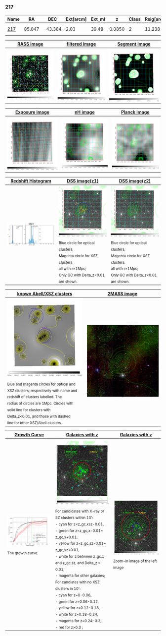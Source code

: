 <div STYLE="page-break-after: always;"></div>

### 217

|Name          |RA          |DEC      | Ext[arcm] | Ext_ml | z    | Class| Rsig[arcmin] | CRsig[c/s] | CR500[c/s] | R500[Mpc] |L500[erg/s]|F500[erg/s/cm^2]| M500[Msun]|Tx[keV]|beta|GC(XSZ,Delta_z<0.01)| GC(OPT,Delta_z<0.01)|GC|alias|
|--------------|------------|------------|---|---|-----------|--------|------|------|----|----|----|----|----|----|----|----|----|----|---|
|[217](script/217.md)     | 85.047       | -43.384       | 2.03    | 39.48   | 0.0850 | 2   | 11.238 |0.208 |0.201 |0.838 |6.581e+43 |3.667e-12 |1.818e+14 |3.179 |0.685 |MCXC, |A, |MCXC, A, |k223|

|[RASS image](../image/217/217_img.pdf)|[filtered image](../image/217/217_fil.pdf)|[Segment image](../image/217/217_seg.pdf)|
|-------------------|--------------------|-------------------|
| <img src="../image/217/217_img.png" width="300">  | <img src="../image/217/217_fil.png" width="300">   | <img src="../image/217/217_seg.png" width="300">  |

|[Exposure image](../image/217/217_mex.pdf)| [nH image](../image/217/217_nh.pdf)| [Planck image](../image/217/217_p.pdf)|
|-------------------|--------------------|-------------------|
|<img src="../image/217/217_mex.png" width="300">   | <img src="../image/217/217_nh.png" width="300">    | <img src="../image/217/217_p.png" width="300"> |

|[Redshift Histogram](../image/217/217_zg.pdf) | [DSS image(z1)](../image/217/217_dss_z1.pdf)      |  [DSS image(z2)](../image/217/217_dss_z2.pdf)    |
|-------------------|--------------------|-------------------|
|<img src="../image/217/217_zg.png" width="300"> |<img src="../image/217/217_dss_z1.png" width="300"> <sub><br>Blue circle for optical clusters; <br>Magenta circle for XSZ clusters; <br>all with r=1Mpc; <br>Only GC with Delta_z<0.01 are shown. </sub>| <img src="../image/217/217_dss_z2.png" width="300"><sub><br>Blue circle for optical clusters; <br>Magenta circle for XSZ clusters; <br>all with r=1Mpc; <br>Only GC with Delta_z<0.01 are shown. </sub> |

|[known Abell/XSZ clusters](../image/217/217_m.pdf) | [2MASS image](../image/217/217_2mass.pdf)      |
|-------------------|-------------------|
|<img src=../image/217/217_m.png width="300"> <sub><br>Blue and magenta circles for optical and <br>XSZ clusters, respectively with name and <br>redshift of clusters labelled. The <br>radius of circles are 1Mpc. Circles with <br>solid line for clusters with <br>Delta_z<0.01, and those with dashed <br>line for other XSZ/Abell clusters.        </sub>|<img src="../image/217/217_2mass.png" width="300">  |

|[Growth Curve](../image/217/217_gca_all.png) |[Galaxies with z](../image/217/217_opt_ned.pdf) |[Galaxies with z](../image/217/217_opt_ned_zoom.pdf) |
|-------------------|-------------------|-------------------|
| <img src="../image/217/217_gca_all.png" width="300"> <sub><br>The growth curve.</sub>| <img src=../image/217/217_opt_ned.png width="300"> <br><sub> For candidates with X-ray or SZ clusters within 10': <br> - cyan for z<z_gc,xsz-0.01, <br> - green for z=z_gc,x-0.01~ z_gc,x+0.01, <br> - yellow for z=z_gc,sz-0.01~ z_gc,sz+0.01, <br> - white for z between z_gc,x and z_gc,sz, and Delta_z > 0.01, <br> - magenta for other galaxies; <br>For candiates with no XSZ clusters in 10': <br> - cyan for z=0-0.06, <br> - green for z=0.06-0.12, <br> - yellow for z=0.12-0.18, <br> - white for z=0.18-0.24, <br> - magenta for z=0.24-0.3, <br> - red for z>0.3 ;  </sub>|<img src=../image/217/217_opt_ned_zoom.png width="300">  <br><sub> Zoom-in image of the left image</sub>|




